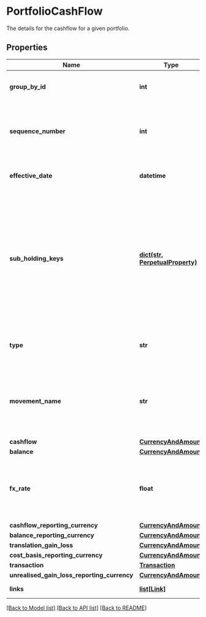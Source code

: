 # PortfolioCashFlow

The details for the cashflow for a given portfolio.

## Properties
Name | Type | Description | Notes
------------ | ------------- | ------------- | -------------
**group_by_id** | **int** | The groupBy subHoldings and currency. | 
**sequence_number** | **int** | Sequence number determining the order of the cash flow records. | 
**effective_date** | **datetime** | Indicates the date when the cash-flow settles. | [optional] 
**sub_holding_keys** | [**dict(str, PerpetualProperty)**](PerpetualProperty.md) | The sub-holding properties which identify the holding. Each property will be from the &#39;Transaction&#39; domain. These are configured when a transaction portfolio is created. | [optional] 
**type** | **str** | Indicates the record type (Closed, Open, Activity). | 
**movement_name** | **str** | Indicates the specific movement of the transaction that generated this cash flow. | 
**cashflow** | [**CurrencyAndAmount**](CurrencyAndAmount.md) |  | 
**balance** | [**CurrencyAndAmount**](CurrencyAndAmount.md) |  | 
**fx_rate** | **float** | Exchange rate between the currency of this cash flow and the reporting currency. | 
**cashflow_reporting_currency** | [**CurrencyAndAmount**](CurrencyAndAmount.md) |  | 
**balance_reporting_currency** | [**CurrencyAndAmount**](CurrencyAndAmount.md) |  | 
**translation_gain_loss** | [**CurrencyAndAmount**](CurrencyAndAmount.md) |  | 
**cost_basis_reporting_currency** | [**CurrencyAndAmount**](CurrencyAndAmount.md) |  | 
**transaction** | [**Transaction**](Transaction.md) |  | [optional] 
**unrealised_gain_loss_reporting_currency** | [**CurrencyAndAmount**](CurrencyAndAmount.md) |  | 
**links** | [**list[Link]**](Link.md) | Collection of links. | [optional] 

[[Back to Model list]](../README.md#documentation-for-models) [[Back to API list]](../README.md#documentation-for-api-endpoints) [[Back to README]](../README.md)


